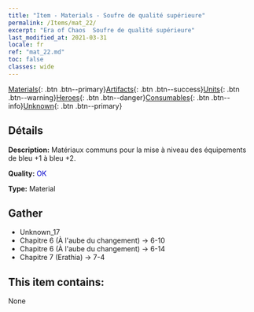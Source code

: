 ```yaml
---
title: "Item - Materials - Soufre de qualité supérieure"
permalink: /Items/mat_22/
excerpt: "Era of Chaos  Soufre de qualité supérieure"
last_modified_at: 2021-03-31
locale: fr
ref: "mat_22.md"
toc: false
classes: wide
---
```

 [Materials](/fr/Items/){: .btn .btn--primary}[Artifacts](/fr/Items/Artifacts/){: .btn .btn--success}[Units](/fr/Items/Units/){: .btn .btn--warning}[Heroes](/fr/Items/Heroes/){: .btn .btn--danger}[Consumables](/fr/Items/Consumables/){: .btn .btn--info}[Unknown](/fr/Items/Unknown/){: .btn .btn--primary}

## Détails
 **Description:** Matériaux communs pour la mise à niveau des équipements de bleu +1 à bleu +2.

 **Quality:** <span style="color: #0000CD">OK</span>

 **Type:** Material

## Gather

*    Unknown_17 
*    Chapitre 6 (À l'aube du changement) -> 6-10 
*    Chapitre 6 (À l'aube du changement) -> 6-14 
*    Chapitre 7 (Erathia) -> 7-4 

## This item contains:

  None

